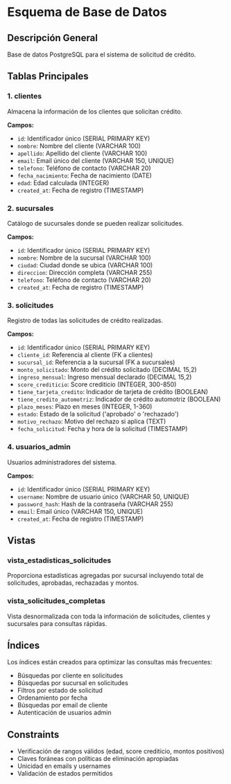 # Esquema de Base de Datos

## Descripción General

Base de datos PostgreSQL para el sistema de solicitud de crédito.

## Tablas Principales

### 1. clientes
Almacena la información de los clientes que solicitan crédito.

**Campos:**
- `id`: Identificador único (SERIAL PRIMARY KEY)
- `nombre`: Nombre del cliente (VARCHAR 100)
- `apellido`: Apellido del cliente (VARCHAR 100)
- `email`: Email único del cliente (VARCHAR 150, UNIQUE)
- `telefono`: Teléfono de contacto (VARCHAR 20)
- `fecha_nacimiento`: Fecha de nacimiento (DATE)
- `edad`: Edad calculada (INTEGER)
- `created_at`: Fecha de registro (TIMESTAMP)

### 2. sucursales
Catálogo de sucursales donde se pueden realizar solicitudes.

**Campos:**
- `id`: Identificador único (SERIAL PRIMARY KEY)
- `nombre`: Nombre de la sucursal (VARCHAR 100)
- `ciudad`: Ciudad donde se ubica (VARCHAR 100)
- `direccion`: Dirección completa (VARCHAR 255)
- `telefono`: Teléfono de contacto (VARCHAR 20)
- `created_at`: Fecha de registro (TIMESTAMP)

### 3. solicitudes
Registro de todas las solicitudes de crédito realizadas.

**Campos:**
- `id`: Identificador único (SERIAL PRIMARY KEY)
- `cliente_id`: Referencia al cliente (FK a clientes)
- `sucursal_id`: Referencia a la sucursal (FK a sucursales)
- `monto_solicitado`: Monto del crédito solicitado (DECIMAL 15,2)
- `ingreso_mensual`: Ingreso mensual declarado (DECIMAL 15,2)
- `score_crediticio`: Score crediticio (INTEGER, 300-850)
- `tiene_tarjeta_credito`: Indicador de tarjeta de crédito (BOOLEAN)
- `tiene_credito_automotriz`: Indicador de crédito automotriz (BOOLEAN)
- `plazo_meses`: Plazo en meses (INTEGER, 1-360)
- `estado`: Estado de la solicitud ('aprobado' o 'rechazado')
- `motivo_rechazo`: Motivo del rechazo si aplica (TEXT)
- `fecha_solicitud`: Fecha y hora de la solicitud (TIMESTAMP)

### 4. usuarios_admin
Usuarios administradores del sistema.

**Campos:**
- `id`: Identificador único (SERIAL PRIMARY KEY)
- `username`: Nombre de usuario único (VARCHAR 50, UNIQUE)
- `password_hash`: Hash de la contraseña (VARCHAR 255)
- `email`: Email único (VARCHAR 150, UNIQUE)
- `created_at`: Fecha de registro (TIMESTAMP)

## Vistas

### vista_estadisticas_solicitudes
Proporciona estadísticas agregadas por sucursal incluyendo total de solicitudes, aprobadas, rechazadas y montos.

### vista_solicitudes_completas
Vista desnormalizada con toda la información de solicitudes, clientes y sucursales para consultas rápidas.

## Índices

Los índices están creados para optimizar las consultas más frecuentes:
- Búsquedas por cliente en solicitudes
- Búsquedas por sucursal en solicitudes
- Filtros por estado de solicitud
- Ordenamiento por fecha
- Búsquedas por email de cliente
- Autenticación de usuarios admin

## Constraints

- Verificación de rangos válidos (edad, score crediticio, montos positivos)
- Claves foráneas con políticas de eliminación apropiadas
- Unicidad en emails y usernames
- Validación de estados permitidos

